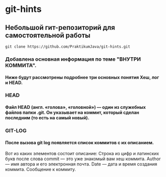 # git-hints

## Небольшой гит-репозиторий для самостоятельной работы

`git clone https://github.com/PraktikumJava/git-hints.git`

### Добавлена основная информация по теме "ВНУТРИ КОММИТА".  

#### Ниже будут рассмотрены подробнее три основных понятия Хеш, лог и HEAD. 

### HEAD  
####  Файл HEAD (англ. «голова», «головной») — один из служебных файлов папки .git. Он указывает на коммит, который сделан последним (то есть на самый новый).   

### GIT-LOG  
#### После вызова git log появляется список коммитов с их описанием.  
Вот из каких элементов состоит описание:
Строка из цифр и латинских букв после слова commit — это уже знакомый вам хеш коммита.
Author — имя автора и его электронная почта.
Date — дата и время создания коммита.
Сообщение к коммиту.




